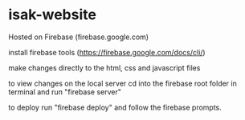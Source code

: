 # isak-website

Hosted on Firebase (firebase.google.com)

install firebase tools (https://firebase.google.com/docs/cli/)

make changes directly to the html, css and javascript files

to view changes on the local server cd into the firebase root folder in terminal and run "firebase server"

to deploy run "firebase deploy" and follow the firebase prompts.
